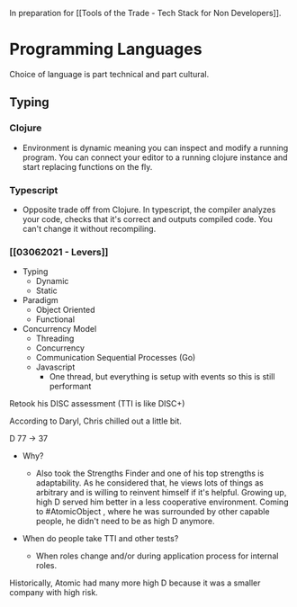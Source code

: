 In preparation for [[Tools of the Trade - Tech Stack for Non Developers]]. 
# Programming Languages
Choice of language is part technical and part cultural. 

## Typing

### Clojure
- Environment is dynamic meaning you can inspect and modify a running program. You can connect your editor to a running clojure instance and start replacing functions on the fly.

### Typescript
- Opposite trade off from Clojure. In typescript, the compiler analyzes your code, checks that it's correct and outputs compiled code. You can't change it without recompiling. 

### [[03062021 - Levers]]
- Typing
	- Dynamic
	- Static
- Paradigm
	- Object Oriented
	- Functional
- Concurrency Model
	- Threading
	- Concurrency
	- Communication Sequential Processes (Go)
	- Javascript
		- One thread, but everything is setup with events so this is still performant 

Retook his DISC assessment (TTI is like DISC+)

According to Daryl, Chris chilled out a little bit. 

D 77 -> 37

- Why? 
	- Also took the Strengths Finder and one of his top strengths is adaptability. As he considered that, he views lots of things as arbitrary and is willing to reinvent himself if it's helpful. Growing up, high D served him better in a less cooperative environment. Coming to #AtomicObject , where he was surrounded by other capable people, he didn't need to be as high D anymore. 

- When do people take TTI and other tests? 
	- When roles change and/or during application process for internal roles. 


Historically, Atomic had many more high D because it was a smaller company with high risk. 